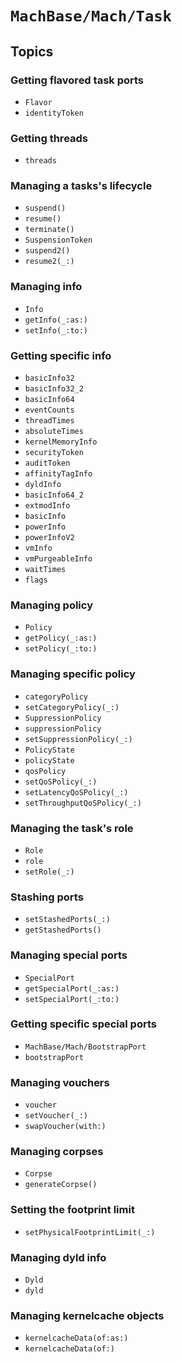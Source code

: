 # ``MachBase/Mach/Task``

## Topics

### Getting flavored task ports

- ``Flavor``
- ``identityToken``

### Getting threads

- ``threads``

### Managing a tasks's lifecycle

- ``suspend()``
- ``resume()``
- ``terminate()``
- ``SuspensionToken``
- ``suspend2()``
- ``resume2(_:)``

### Managing info

- ``Info``
- ``getInfo(_:as:)``
- ``setInfo(_:to:)``

### Getting specific info

- ``basicInfo32``
- ``basicInfo32_2``
- ``basicInfo64``
- ``eventCounts``
- ``threadTimes``
- ``absoluteTimes``
- ``kernelMemoryInfo``
- ``securityToken``
- ``auditToken``
- ``affinityTagInfo``
- ``dyldInfo``
- ``basicInfo64_2``
- ``extmodInfo``
- ``basicInfo``
- ``powerInfo``
- ``powerInfoV2``
- ``vmInfo``
- ``vmPurgeableInfo``
- ``waitTimes``
- ``flags``

### Managing policy

- ``Policy``
- ``getPolicy(_:as:)``
- ``setPolicy(_:to:)``

### Managing specific policy

- ``categoryPolicy``
- ``setCategoryPolicy(_:)``
- ``SuppressionPolicy``
- ``suppressionPolicy``
- ``setSuppressionPolicy(_:)``
- ``PolicyState``
- ``policyState``
- ``qosPolicy``
- ``setQoSPolicy(_:)``
- ``setLatencyQoSPolicy(_:)``
- ``setThroughputQoSPolicy(_:)``

### Managing the task's role

- ``Role``
- ``role``
- ``setRole(_:)``

### Stashing ports

- ``setStashedPorts(_:)``
- ``getStashedPorts()``

### Managing special ports

- ``SpecialPort``
- ``getSpecialPort(_:as:)``
- ``setSpecialPort(_:to:)``

### Getting specific special ports

- ``MachBase/Mach/BootstrapPort``
- ``bootstrapPort``

### Managing vouchers

- ``voucher``
- ``setVoucher(_:)``
- ``swapVoucher(with:)``

### Managing corpses

- ``Corpse``
- ``generateCorpse()``

### Setting the footprint limit

- ``setPhysicalFootprintLimit(_:)``

### Managing dyld info

- ``Dyld``
- ``dyld``

### Managing kernelcache objects

- ``kernelcacheData(of:as:)``
- ``kernelcacheData(of:)``